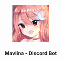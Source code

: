 <br/>
<p align="center">
  <a href="https://github.com//mavlina">
    <img src="mavlina.png" alt="Logo" width="120" height="120">
  </a>

  <h3 align="center">Mavlina - Discord Bot</h3>
